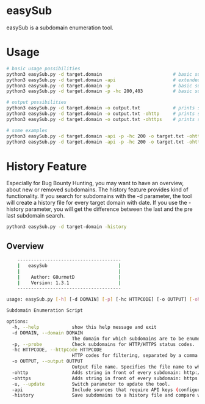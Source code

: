 # easySub
easySub is a subdomain enumeration tool.

# Usage
```bash
# basic usage possibilities
python3 easySub.py -d target.domain                          # basic subdomain enumeration with cli output
python3 easySub.py -d target.domain -api                     # extended subdomain enumeration with api key sources with cli output
python3 easySub.py -d target.domain -p                       # basic subdomain enumeration with cli output & HTTP/HTTPS probe
python3 easySub.py -d target.domain -p -hc 200,403           # basic subdomain enumeration with cli output & HTTP/HTTPS probe & filter for HTTP codes

# output possibilities
python3 easySub.py -d target.domain -o output.txt            # prints subdoamins into output file
python3 easySub.py -d target.domain -o output.txt -ohttp     # prints string 'http://' in front of every subdomain in output file
python3 easySub.py -d target.domain -o output.txt -ohttps    # prints string 'https://' in front of every subdomain in output file

# some examples
python3 easySub.py -d target.domain -api -p -hc 200 -o target.txt -ohttps
python3 easySub.py -d target.domain -api -p -hc 200 -o target.txt -ohttp
```

# History Feature
Especially for Bug Bounty Hunting, you may want to have an overview, about new or removed subdomains. The history feature provides kind of functionality. If you search for subdomains with the -d parameter, the tool will create a history file for every target domain with date.
If you use the -history parameter, you will get the difference between the last and the pre last subdomain search.

```bash
python3 easySub.py -d target-domain -history
```

## Overview
```bash
    --------------------------------------
    |   easySub                          |
    |                                    |
    |    Author: G0urmetD                |
    |    Version: 1.3.1                  |
    --------------------------------------

usage: easySub.py [-h] [-d DOMAIN] [-p] [-hc HTTPCODE] [-o OUTPUT] [-ohttp] [-ohttps] [-u] [-api] [-history]

Subdomain Enumeration Script

options:
  -h, --help            show this help message and exit
  -d DOMAIN, --domain DOMAIN
                        The domain for which subdomains are to be enumerated.
  -p, --probe           Check subdomains for HTTP/HTTPS status codes.
  -hc HTTPCODE, --httpCode HTTPCODE
                        HTTP codes for filtering, separated by a comma (e.g. 200,401,403).
  -o OUTPUT, --output OUTPUT
                        Output file name. Specifies the file name to which the subdomains are to be exported.
  -ohttp                Adds string in front of every subdomain: http://.
  -ohttps               Adds string in front of every subdomain: https://
  -u, --update          Switch parameter to update the tool.
  -api                  Include sources that require API keys (configure in config.json).
  -history              Save subdomains to a history file and compare with the last scan.
```
